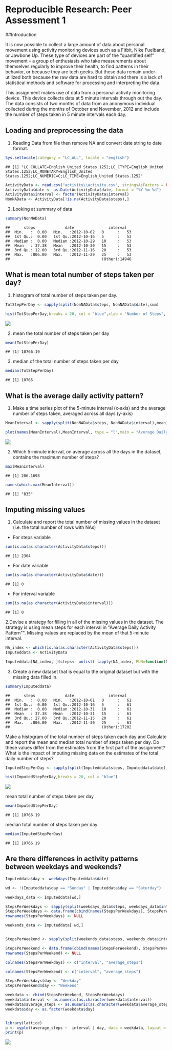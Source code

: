 # Reproducible Research: Peer Assessment 1

##Introduction

It is now possible to collect a large amount of data about personal movement using activity monitoring devices such as a Fitbit, Nike Fuelband, or Jawbone Up. These type of devices are part of the “quantified self” movement – a group of enthusiasts who take measurements about themselves regularly to improve their health, to find patterns in their behavior, or because they are tech geeks. But these data remain under-utilized both because the raw data are hard to obtain and there is a lack of statistical methods and software for processing and interpreting the data.

This assignment makes use of data from a personal activity monitoring device. This device collects data at 5 minute intervals through out the day. The data consists of two months of data from an anonymous individual collected during the months of October and November, 2012 and include the number of steps taken in 5 minute intervals each day.

## Loading and preprocessing the data
1. Reading Data from file then remove NA and convert date string to date format.

```r
Sys.setlocale(category = "LC_ALL", locale = "english")
```

```
## [1] "LC_COLLATE=English_United States.1252;LC_CTYPE=English_United States.1252;LC_MONETARY=English_United States.1252;LC_NUMERIC=C;LC_TIME=English_United States.1252"
```

```r
ActivityData <- read.csv("activity\\activity.csv", stringsAsFactors = FALSE)
ActivityData$date <- as.Date(ActivityData$date, format = "%Y-%m-%d")
ActivityData$interval <- factor(ActivityData$interval)
NonNAData <- ActivityData[!is.na(ActivityData$steps),]
```
2. Looking at summary of data

```r
summary(NonNAData)
```

```
##      steps             date               interval    
##  Min.   :  0.00   Min.   :2012-10-02   0      :   53  
##  1st Qu.:  0.00   1st Qu.:2012-10-16   5      :   53  
##  Median :  0.00   Median :2012-10-29   10     :   53  
##  Mean   : 37.38   Mean   :2012-10-30   15     :   53  
##  3rd Qu.: 12.00   3rd Qu.:2012-11-16   20     :   53  
##  Max.   :806.00   Max.   :2012-11-29   25     :   53  
##                                        (Other):14946
```
## What is mean total number of steps taken per day?

1. histogram of total number of steps taken per day. 

```r
TotStepPerDay <- sapply(split(NonNAData$steps, NonNAData$date),sum)

hist(TotStepPerDay,breaks = 20, col = "blue",xlab = "Number of Steps", main= "Histogram of the total number of steps taken per day")
```

![](PA1_template_files/figure-html/unnamed-chunk-3-1.png)<!-- -->

2.  mean the total number of steps taken per day


```r
mean(TotStepPerDay)
```

```
## [1] 10766.19
```

3.  median of the total number of steps taken per day


```r
median(TotStepPerDay)
```

```
## [1] 10765
```

## What is the average daily activity pattern?

1. Make a time series plot of the 5-minute interval (x-axis) and the average number of steps taken, averaged across all days (y-axis)


```r
MeanInterval <- sapply(split(NonNAData$steps, NonNAData$interval),mean)

plot(names(MeanInterval),MeanInterval, type = "l",main = "Average Daily Activity Pattern" ,xlab = "Interval", ylab = "Average Number of Steps",col ="blue")
```

![](PA1_template_files/figure-html/unnamed-chunk-6-1.png)<!-- -->

2. Which 5-minute interval, on average across all the days in the dataset, contains the maximum number of steps?


```r
max(MeanInterval)
```

```
## [1] 206.1698
```

```r
names(which.max(MeanInterval))
```

```
## [1] "835"
```


## Imputing missing values

1. Calculate and report the total number of missing values in the dataset (i.e. the total number of rows with NAs)

- For steps variable

```r
sum(is.na(as.character(ActivityData$steps)))
```

```
## [1] 2304
```
- For date variable

```r
sum(is.na(as.character(ActivityData$date)))
```

```
## [1] 0
```
- For interval variable

```r
sum(is.na(as.character(ActivityData$interval)))
```

```
## [1] 0
```
2.Devise a strategy for filling in all of the missing values in the dataset. The strategy is using mean steps for each interval in "Average Daily Activity Pattern"". Missing values are replaced by the mean of that 5-minute interval.


```r
NA_index <- which(is.na(as.character(ActivityData$steps)))
Imputeddata <- ActivityData

Imputeddata[NA_index, ]$steps<- unlist( lapply(NA_index, FUN=function(NA_index){MeanInterval[ActivityData[NA_index,]$interval]}))
```

3. Create a new dataset that is equal to the original dataset but with the missing data filled in.


```r
summary(Imputeddata)
```

```
##      steps             date               interval    
##  Min.   :  0.00   Min.   :2012-10-01   0      :   61  
##  1st Qu.:  0.00   1st Qu.:2012-10-16   5      :   61  
##  Median :  0.00   Median :2012-10-31   10     :   61  
##  Mean   : 37.38   Mean   :2012-10-31   15     :   61  
##  3rd Qu.: 27.00   3rd Qu.:2012-11-15   20     :   61  
##  Max.   :806.00   Max.   :2012-11-30   25     :   61  
##                                        (Other):17202
```

Make a histogram of the total number of steps taken each day and Calculate and report the mean and median total number of steps taken per day. Do these values differ from the estimates from the first part of the assignment? What is the impact of imputing missing data on the estimates of the total daily number of steps?


```r
ImputedStepPerDay <- sapply(split(Imputeddata$steps, Imputeddata$date),sum)

hist(ImputedStepPerDay,breaks = 20, col = "blue")
```

![](PA1_template_files/figure-html/unnamed-chunk-13-1.png)<!-- -->

mean total number of steps taken per day

```r
mean(ImputedStepPerDay)
```

```
## [1] 10766.19
```
median total number of steps taken per day


```r
median(ImputedStepPerDay)
```

```
## [1] 10766.19
```

## Are there differences in activity patterns between weekdays and weekends?


```r
Imputeddata$day <- weekdays(Imputeddata$date)

wd <- !(Imputeddata$day == "Sunday" | Imputeddata$day == "Saturday")

weekdays_data <- Imputeddata[wd,]

StepsPerWeekdays <- sapply(split(weekdays_data$steps, weekdays_data$interval),mean)
StepsPerWeekdays <- data.frame(cbind(names(StepsPerWeekdays), StepsPerWeekdays))
rownames(StepsPerWeekdays) <- NULL

weekends_data <- Imputeddata[!wd,]


StepsPerWeekend <- sapply(split(weekends_data$steps, weekends_data$interval),mean)

StepsPerWeekend <- data.frame(cbind(names(StepsPerWeekend), StepsPerWeekend))
rownames(StepsPerWeekend) <- NULL

colnames(StepsPerWeekdays) <- c("interval", "average_steps")

colnames(StepsPerWeekend) <- c("interval", "average_steps")

StepsPerWeekdays$day <- "Weekday"
StepsPerWeekend$day <- "Weekend"

weekdata <- rbind(StepsPerWeekend, StepsPerWeekdays)
weekdata$interval <- as.numeric(as.character(weekdata$interval))
weekdata$average_steps <- as.numeric(as.character(weekdata$average_steps))
weekdata$day <- as.factor(weekdata$day)


library(lattice)
p <- xyplot(average_steps ~  interval | day, data = weekdata, layout = c(1,2), type ="l", ylab="Number of Steps")
print(p)
```

![](PA1_template_files/figure-html/unnamed-chunk-16-1.png)<!-- -->


